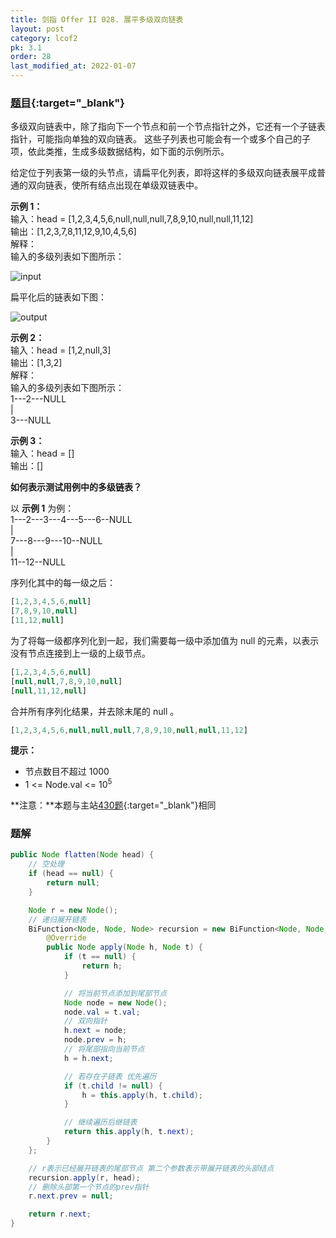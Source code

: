 ```yaml
---
title: 剑指 Offer II 028. 展平多级双向链表
layout: post
category: lcof2
pk: 3.1
order: 28
last_modified_at: 2022-01-07
---
```


### [题目](https://leetcode-cn.com/problems/Qv1Da2/){:target="_blank"}

多级双向链表中，除了指向下一个节点和前一个节点指针之外，它还有一个子链表指针，可能指向单独的双向链表。
这些子列表也可能会有一个或多个自己的子项，依此类推，生成多级数据结构，如下面的示例所示。

给定位于列表第一级的头节点，请扁平化列表，即将这样的多级双向链表展平成普通的双向链表，使所有结点出现在单级双链表中。

**示例 1：**  
输入：head = [1,2,3,4,5,6,null,null,null,7,8,9,10,null,null,11,12]  
输出：[1,2,3,7,8,11,12,9,10,4,5,6]  
解释：  
输入的多级列表如下图所示：  

![input](https://cdn.jsdelivr.net/gh/PasseRR/JavaLeetCode/docs/assets/3/028/multilevellinkedlist.png)

扁平化后的链表如下图：

![output](https://cdn.jsdelivr.net/gh/PasseRR/JavaLeetCode/docs/assets/3/028/multilevellinkedlistflattened.png)

**示例 2：**  
输入：head = [1,2,null,3]  
输出：[1,3,2]  
解释：  
输入的多级列表如下图所示：  
1---2---NULL  
|  
3---NULL

**示例 3：**  
输入：head = []  
输出：[]

**如何表示测试用例中的多级链表？**

以 **示例 1** 为例：  
1---2---3---4---5---6--NULL  
|  
7---8---9---10--NULL  
|  
11--12--NULL  

序列化其中的每一级之后：

```js
[1,2,3,4,5,6,null]
[7,8,9,10,null]
[11,12,null]
```

为了将每一级都序列化到一起，我们需要每一级中添加值为 null 的元素，以表示没有节点连接到上一级的上级节点。

```js
[1,2,3,4,5,6,null]
[null,null,7,8,9,10,null]
[null,11,12,null]
```

合并所有序列化结果，并去除末尾的 null 。

```js
[1,2,3,4,5,6,null,null,null,7,8,9,10,null,null,11,12]
```

**提示：**
- 节点数目不超过 1000
- 1 <= Node.val <= 10<sup>5</sup>

**注意：**本题与主站[430题](https://leetcode-cn.com/problems/flatten-a-multilevel-doubly-linked-list/){:target="_blank"}相同

### 题解

```java
public Node flatten(Node head) {
    // 空处理
    if (head == null) {
        return null;
    }

    Node r = new Node();
    // 递归展开链表
    BiFunction<Node, Node, Node> recursion = new BiFunction<Node, Node, Node>() {
        @Override
        public Node apply(Node h, Node t) {
            if (t == null) {
                return h;
            }

            // 将当前节点添加到尾部节点
            Node node = new Node();
            node.val = t.val;
            // 双向指针
            h.next = node;
            node.prev = h;
            // 将尾部指向当前节点
            h = h.next;

            // 若存在子链表 优先遍历
            if (t.child != null) {
                h = this.apply(h, t.child);
            }

            // 继续遍历后继链表
            return this.apply(h, t.next);
        }
    };

    // r表示已经展开链表的尾部节点 第二个参数表示带展开链表的头部结点 
    recursion.apply(r, head);
    // 删除头部第一个节点的prev指针
    r.next.prev = null;

    return r.next;
}
```